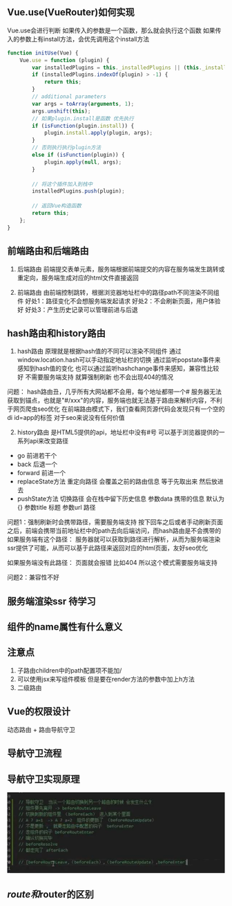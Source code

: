 ## Vue.use(VueRouter)如何实现
 Vue.use会进行判断
 如果传入的参数是一个函数，那么就会执行这个函数
 如果传入的参数上有install方法，会优先调用这个install方法
 
 ```js
 function initUse(Vue) {
     Vue.use = function (plugin) {
         var installedPlugins = this._installedPlugins || (this._installedPlugins = []);
         if (installedPlugins.indexOf(plugin) > -1) {
             return this;
         }
         // additional parameters
         var args = toArray(arguments, 1);
         args.unshift(this);
		 // 如果plugin.install是函数 优先执行
         if (isFunction(plugin.install)) {
             plugin.install.apply(plugin, args);
         }
		 // 否则执行执行plugin方法 
         else if (isFunction(plugin)) {
             plugin.apply(null, args);
         }
		 
		 // 将这个插件加入到栈中
         installedPlugins.push(plugin);
		 
		 // 返回Vue构造函数
         return this;
     };
 }
 ```

## 前端路由和后端路由
1. 后端路由
前端提交表单元素，服务端根据前端提交的内容在服务端发生跳转或重定向，服务端生成对应的html文件直接返回

2. 前端路由
由前端控制跳转，根据浏览器地址栏中的路径path不同渲染不同组件
好处1：路径变化不会想服务端发起请求
好处2：不会刷新页面，用户体验好
好处3：产生历史记录可以管理前进与后退

## hash路由和history路由
1. hash路由
原理就是根据hash值的不同可以渲染不同组件
通过window.location.hash可以手动指定地址栏的切换
通过监听popstate事件来感知到hash值的变化
也可以通过监听hashchange事件来感知，兼容性比较好
不需要服务端支持 就算强制刷新 也不会出现404的情况

问题：
hash路由丑，几乎所有大网站都不会用，每个地址都带一个#
服务器无法获取到锚点，也就是"#/xxx"的内容，服务端也就无法基于路由来解析内容，不利于网页爬虫seo优化
在前端路由模式下，我们查看网页源代码会发现只有一个空的di id=app的标签 对于seo来说没有任何价值

2. history路由
是HTML5提供的api，地址栏中没有#号
可以基于浏览器提供的一系列api来改变路径
+ go 前进若干个
+ back 后退一个
+ forward 前进一个
+ replaceState方法 重定向路径 会覆盖之前的路由信息 等于先取出来 然后放进去 
+ pushState方法 切换路径 会在栈中留下历史信息
参数data 携带的信息 默认为{}
参数title 标题
参数url 路径

问题1：强制刷新时会携带路径，需要服务端支持
按下回车之后或者手动刷新页面之后，前端会携带当前地址栏中的path去向后端访问，而hash路由是不会携带的
如果服务端有这个路径：
服务器就可以获取到路径进行解析，从而为服务端渲染ssr提供了可能，从而可以基于此路径来返回对应的html页面，友好seo优化

如果服务端没有此路径：
页面就会报错 比如404 所以这个模式需要服务端支持 

问题2：兼容性不好


## 服务端渲染ssr 待学习
## 组件的name属性有什么意义
## 注意点
1. 子路由children中的path配置项不能加/
2. 可以使用jsx来写组件模板 但是要在render方法的参数中加上h方法
3. 二级路由

## Vue的权限设计
动态路由 + 路由导航守卫

## 导航守卫流程

## 导航守卫实现原理
![](README_files/1.jpg)
## $route和$router的区别
